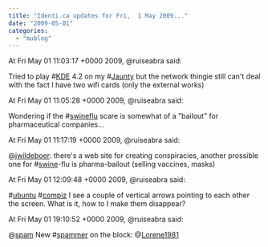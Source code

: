 ```yaml
---
title: "Identi.ca updates for Fri,  1 May 2009..."
date: "2009-05-01"
categories: 
  - "mublog"
---
```


At Fri May 01 11:03:17 +0000 2009, @ruiseabra said:

Tried to play #[KDE](http://identi.ca/tag/KDE) 4.2 on my #[Jaunty](http://identi.ca/tag/Jaunty) but the network thingie still can't deal with the fact I have two wifi cards (only the external works)

At Fri May 01 11:05:28 +0000 2009, @ruiseabra said:

Wondering if the #[swineflu](http://identi.ca/tag/swineflu) scare is somewhat of a "bailout" for pharmaceutical companies...

At Fri May 01 11:17:19 +0000 2009, @ruiseabra said:

@[jwildeboer](http://identi.ca/jwildeboer): there's a web site for creating conspiracies, another prossible one for #[swine](http://identi.ca/tag/swine)\-flu is pharma-bailout (selling vaccines, masks)

At Fri May 01 12:09:48 +0000 2009, @ruiseabra said:

#[ubuntu](http://identi.ca/tag/ubuntu) #[compiz](http://identi.ca/tag/compiz) I see a couple of vertical arrows pointing to each other the screen. What is it, how to I make them disappear?

At Fri May 01 19:10:52 +0000 2009, @ruiseabra said:

@[spam](http://identi.ca/spam) New #[spammer](http://identi.ca/tag/spammer) on the block: @[Lorene1981](http://identi.ca/Lorene1981)
